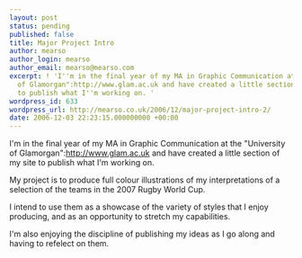 ```yaml
---
layout: post
status: pending
published: false
title: Major Project Intro
author: mearso
author_login: mearso
author_email: mearso@mearso.com
excerpt: ! 'I''m in the final year of my MA in Graphic Communication at the "University
  of Glamorgan":http://www.glam.ac.uk and have created a little section of my site
  to publish what I''m working on. '
wordpress_id: 633
wordpress_url: http://mearso.co.uk/2006/12/major-project-intro-2/
date: 2006-12-03 22:23:15.000000000 +00:00
---
```

I'm in the final year of my MA in Graphic Communication at the "University of Glamorgan":http://www.glam.ac.uk and have created a little section of my site to publish what I'm working on. 

My project is to produce full colour illustrations of my interpretations of a selection of the teams in the 2007 Rugby World Cup. 

I intend to use them as a  showcase of the variety of styles that I enjoy producing, and as an opportunity to stretch my capabilities.

I'm also enjoying the discipline of publishing my ideas as I go along and having to refelect on them.
